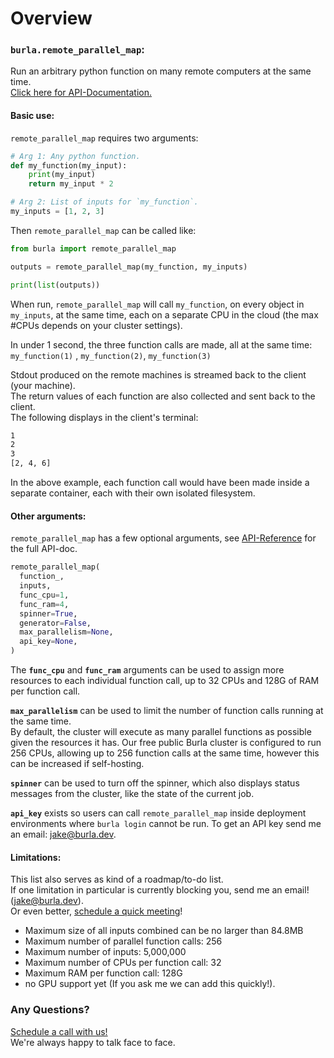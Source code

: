 # Overview

### `burla.remote_parallel_map`:

Run an arbitrary python function on many remote computers at the same time.\
[Click here for API-Documentation.](API-Reference.md)

#### Basic use:

`remote_parallel_map` requires two arguments:

```python
# Arg 1: Any python function.
def my_function(my_input):
    print(my_input)
    return my_input * 2

# Arg 2: List of inputs for `my_function`.
my_inputs = [1, 2, 3]
```

Then `remote_parallel_map` can be called like:

```python
from burla import remote_parallel_map

outputs = remote_parallel_map(my_function, my_inputs)

print(list(outputs))
```

When run, `remote_parallel_map` will call `my_function`, on every object in `my_inputs`, at the same time, each on a separate CPU in the cloud (the max #CPUs depends on your cluster settings).

In under 1 second, the three function calls are made, all at the same time:\
`my_function(1)` , `my_function(2)`, `my_function(3)`

Stdout produced on the remote machines is streamed back to the client (your machine).\
The return values of each function are also collected and sent back to the client.\
The following displays in the client's terminal:

```bash
1
2
3
[2, 4, 6]
```

In the above example, each function call would have been made inside a separate container, each with their own isolated filesystem.

#### Other arguments:

`remote_parallel_map` has a few optional arguments, see [API-Reference](API-Reference.md) for the full API-doc.

```python
remote_parallel_map(
  function_,
  inputs,
  func_cpu=1,
  func_ram=4,
  spinner=True,
  generator=False,
  max_parallelism=None,
  api_key=None,
)
```

The **`func_cpu`** and **`func_ram`** arguments can be used to assign more resources to each individual function call, up to 32 CPUs and 128G of RAM per function call.

**`max_parallelism`** can be used to limit the number of function calls running at the same time.\
By default, the cluster will execute as many parallel functions as possible given the resources it has. Our free public Burla cluster is configured to run 256 CPUs, allowing up to 256 function calls at the same time, however this can be increased if self-hosting.

**`spinner`** can be used to turn off the spinner, which also displays status messages from the cluster, like the state of the current job.

**`api_key`** exists so users can call `remote_parallel_map` inside deployment environments where `burla login` cannot be run. To get an API key send me an email: [jake@burla.dev](mailto:jake@burla.dev).

#### Limitations:

This list also serves as kind of a roadmap/to-do list.\
If one limitation in particular is currently blocking you, send me an email! (jake@burla.dev).\
Or even better, [schedule a quick meeting](http://cal.com/jakez/burla)!

* Maximum size of all inputs combined can be no larger than 84.8MB
* Maximum number of parallel function calls: 256
* Maximum number of inputs: 5,000,000
* Maximum number of CPUs per function call: 32
* Maximum RAM per function call: 128G
* no GPU support yet (If you ask me we can add this quickly!).

### Any Questions?

[Schedule a call with us!](http://cal.com/jakez/burla)\
We're always happy to talk face to face.



